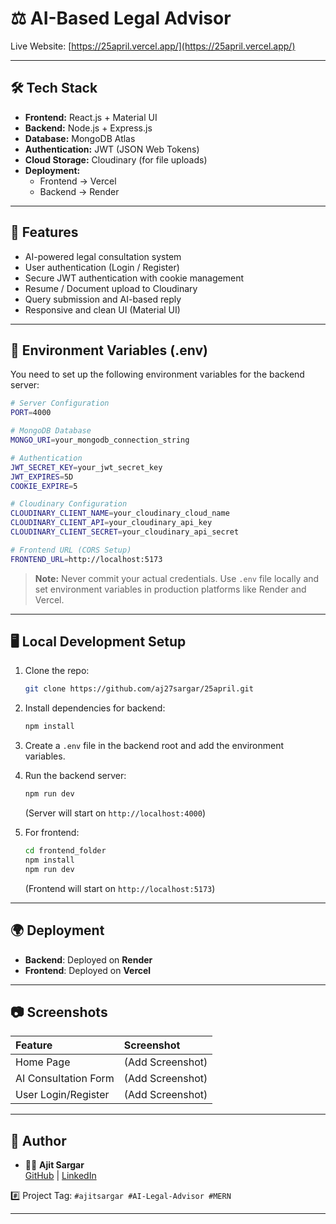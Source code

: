 # ⚖️ AI-Based Legal Advisor

Live Website: [https://25april.vercel.app/](https://25april.vercel.app/)

---

## 🛠 Tech Stack

- **Frontend:** React.js + Material UI
- **Backend:** Node.js + Express.js
- **Database:** MongoDB Atlas
- **Authentication:** JWT (JSON Web Tokens)
- **Cloud Storage:** Cloudinary (for file uploads)
- **Deployment:** 
  - Frontend → Vercel
  - Backend → Render

---

## 🚀 Features

- AI-powered legal consultation system
- User authentication (Login / Register)
- Secure JWT authentication with cookie management
- Resume / Document upload to Cloudinary
- Query submission and AI-based reply
- Responsive and clean UI (Material UI)

---

## 🔐 Environment Variables (.env)

You need to set up the following environment variables for the backend server:

```bash
# Server Configuration
PORT=4000

# MongoDB Database
MONGO_URI=your_mongodb_connection_string

# Authentication
JWT_SECRET_KEY=your_jwt_secret_key
JWT_EXPIRES=5D
COOKIE_EXPIRE=5

# Cloudinary Configuration
CLOUDINARY_CLIENT_NAME=your_cloudinary_cloud_name
CLOUDINARY_CLIENT_API=your_cloudinary_api_key
CLOUDINARY_CLIENT_SECRET=your_cloudinary_api_secret

# Frontend URL (CORS Setup)
FRONTEND_URL=http://localhost:5173
```

> **Note:** Never commit your actual credentials. Use `.env` file locally and set environment variables in production platforms like Render and Vercel.

---

## 🖥️ Local Development Setup

1. Clone the repo:
   ```bash
   git clone https://github.com/aj27sargar/25april.git
   ```

2. Install dependencies for backend:
   ```bash
   npm install
   ```

3. Create a `.env` file in the backend root and add the environment variables.

4. Run the backend server:
   ```bash
   npm run dev
   ```
   (Server will start on `http://localhost:4000`)

5. For frontend:
   ```bash
   cd frontend_folder
   npm install
   npm run dev
   ```
   (Frontend will start on `http://localhost:5173`)

---

## 🌍 Deployment

- **Backend**: Deployed on **Render**  
- **Frontend**: Deployed on **Vercel**

---

## 📷 Screenshots

| Feature | Screenshot |
|:--------|:------------|
| Home Page | (Add Screenshot) |
| AI Consultation Form | (Add Screenshot) |
| User Login/Register | (Add Screenshot) |

---

## 🙌 Author

- 👨‍💻 **Ajit Sargar**  
  [GitHub](https://github.com/aj27sargar) | [LinkedIn](https://www.linkedin.com/in/ajit-sargar-495a1a253/)

#️⃣ Project Tag: `#ajitsargar #AI-Legal-Advisor #MERN`

---
```
